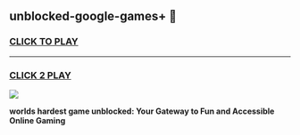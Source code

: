 
## unblocked-google-games+ 👋
<h3>
<a href="https://premium.freeplayer.one?title=unblocked-google-games+&ref=14F">CLICK TO PLAY</a></h3>
<hr>

<h3>
<a href="https://premium.freeplayer.one?title=unblocked-google-games+&ref=14F">CLICK 2 PLAY</a>
  
</h3>

<a href="https://premium.freeplayer.one?title=unblocked-google-games+&ref=12F/"><img src="https://clearcache.store/games.png"></a>


**worlds hardest game unblocked: Your Gateway to Fun and Accessible Online Gaming**
